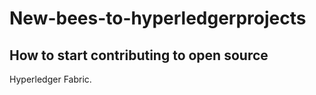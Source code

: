 # New-bees-to-hyperledgerprojects
## How to start contributing to open source


 
 Hyperledger Fabric.
 #
 #

  #
  #
#
